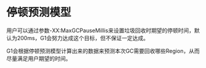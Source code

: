 # 停顿预测模型

用户可以通过参数-XX:MaxGCPauseMillis来设置垃圾回收时期望的停顿时间，默认为200ms，G1会努力达成这个目标，但不保证一定达成。

G1会根据停顿预测模型计算出来的数据来预测本次GC需要回收哪些Region，从而尽量满足用户期望的时间。

